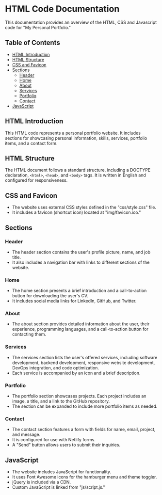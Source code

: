 # HTML Code Documentation

This documentation provides an overview of the HTML, CSS and Javascript code for "My Personal Portfolio."

## Table of Contents

- [HTML Introduction](#html-introduction)
- [HTML Structure](#html-structure)
- [CSS and Favicon](#css-and-favicon)
- [Sections](#sections)
  - [Header](#header)
  - [Home](#home)
  - [About](#about)
  - [Services](#services)
  - [Portfolio](#portfolio)
  - [Contact](#contact)
- [JavaScript](#javascript)

## HTML Introduction

This HTML code represents a personal portfolio website. It includes sections for showcasing personal information, skills, services, portfolio items, and a contact form.

## HTML Structure

The HTML document follows a standard structure, including a DOCTYPE declaration, `<html>`, `<head>`, and `<body>` tags. It is written in English and configured for responsiveness.

## CSS and Favicon

- The website uses external CSS styles defined in the "css/style.css" file.
- It includes a favicon (shortcut icon) located at "img/favicon.ico."

## Sections

### Header

- The header section contains the user's profile picture, name, and job title.
- It also includes a navigation bar with links to different sections of the website.

### Home

- The home section presents a brief introduction and a call-to-action button for downloading the user's CV.
- It includes social media links for LinkedIn, GitHub, and Twitter.

### About

- The about section provides detailed information about the user, their experience, programming languages, and a call-to-action button for contacting them.

### Services

- The services section lists the user's offered services, including software development, backend development, responsive website development, DevOps integration, and code optimization.
- Each service is accompanied by an icon and a brief description.

### Portfolio

- The portfolio section showcases projects. Each project includes an image, a title, and a link to the GitHub repository.
- The section can be expanded to include more portfolio items as needed.

### Contact

- The contact section features a form with fields for name, email, project, and message.
- It is configured for use with Netlify forms.
- A "Send" button allows users to submit their inquiries.

## JavaScript

- The website includes JavaScript for functionality.
- It uses Font Awesome icons for the hamburger menu and theme toggler.
- jQuery is included via a CDN.
- Custom JavaScript is linked from "js/script.js."

